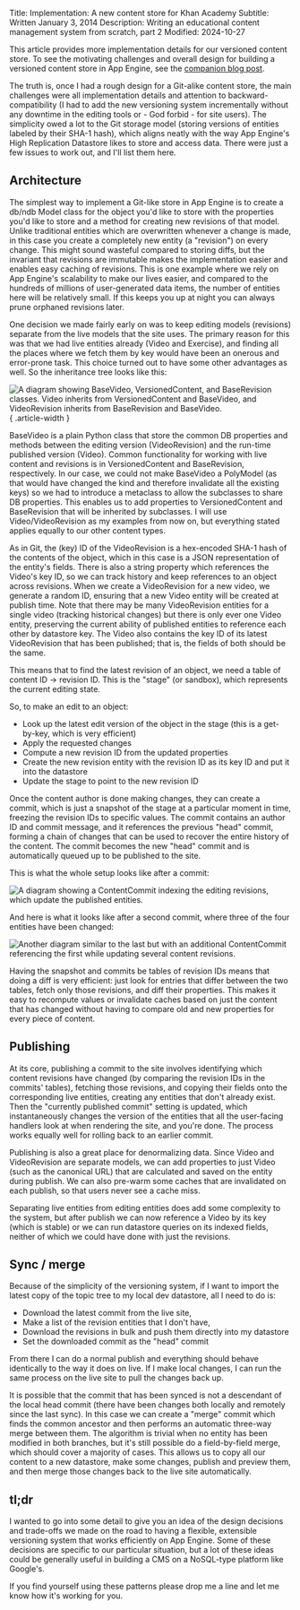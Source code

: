 Title: Implementation: A new content store for Khan Academy
Subtitle: Written January 3, 2014
Description: Writing an educational content management system from scratch, part 2
Modified: 2024-10-27

This article provides more implementation details for our versioned content
store. To see the motivating challenges and overall design for building a
versioned content store in App Engine, see the [companion blog
post](./14-01-03-content-store.html).

The truth is, once I had a rough design for a Git-alike content store, the main
challenges were all implementation details and attention to
backward-compatibility (I had to add the new versioning system incrementally
without any downtime in the editing tools or - God forbid - for site users). The
simplicity owed a lot to the Git storage model (storing versions of entities
labeled by their SHA-1 hash), which aligns neatly with the way App Engine's High
Replication Datastore likes to store and access data. There were just a few
issues to work out, and I'll list them here.

## Architecture

The simplest way to implement a Git-like store in App Engine is to create a
db/ndb Model class for the object you'd like to store with the properties you'd
like to store and a method for creating new revisions of that model. Unlike
traditional entities which are overwritten whenever a change is made, in this
case you create a completely new entity (a "revision") on every change. This
might sound wasteful compared to storing diffs, but the invariant that revisions
are immutable makes the implementation easier and enables easy caching of
revisions. This is one example where we rely on App Engine's scalability to make
our lives easier, and compared to the hundreds of millions of user-generated
data items, the number of entities here will be relatively small. If this keeps
you up at night you can always prune orphaned revisions later.

One decision we made fairly early on was to keep editing models (revisions)
separate from the live models that the site uses. The primary reason for this
was that we had live entities already (Video and Exercise), and finding all the
places where we fetch them by key would have been an onerous and error-prone
task. This choice turned out to have some other advantages as well. So the
inheritance tree looks like this:

![A diagram showing BaseVideo, VersionedContent, and BaseRevision classes. Video inherits from VersionedContent and BaseVideo, and VideoRevision inherits from BaseRevision and BaseVideo.](../images/14-01-03/content_infrastructure.png){ .article-width }

BaseVideo is a plain Python class that store the common DB properties and
methods between the editing version (VideoRevision) and the run-time published
version (Video). Common functionality for working with live content and
revisions is in VersionedContent and BaseRevision, respectively. In our case, we
could not make BaseVideo a PolyModel (as that would have changed the kind and
therefore invalidate all the existing keys) so we had to introduce a metaclass
to allow the subclasses to share DB properties. This enables us to add
properties to VersionedContent and BaseRevision that will be inherited by
subclasses. I will use Video/VideoRevision as my examples from now on, but
everything stated applies equally to our other content types.

As in Git, the (key) ID of the VideoRevision is a hex-encoded SHA-1 hash of the
contents of the object, which in this case is a JSON representation of the
entity's fields. There is also a string property which references the Video's
key ID, so we can track history and keep references to an object across
revisions. When we create a VideoRevision for a new video, we generate a random
ID, ensuring that a new Video entity will be created at publish time. Note that
there may be many VideoRevision entities for a single video (tracking historical
changes) but there is only ever one Video entity, preserving the current ability
of published entities to reference each other by datastore key. The Video also
contains the key ID of its latest VideoRevision that has been published; that
is, the fields of both should be the same.

This means that to find the latest revision of an object, we need a table of
content ID → revision ID. This is the "stage" (or sandbox), which represents the
current editing state.

So, to make an edit to an object:

* Look up the latest edit version of the object in the stage (this is a
  get-by-key, which is very efficient)
* Apply the requested changes
* Compute a new revision ID from the updated properties
* Create the new revision entity with the revision ID as its key ID and put it
  into the datastore
* Update the stage to point to the new revision ID

Once the content author is done making changes, they can create a commit, which
is just a snapshot of the stage at a particular moment in time, freezing the
revision IDs to specific values. The commit contains an author ID and commit
message, and it references the previous "head" commit, forming a chain of
changes that can be used to recover the entire history of the content. The
commit becomes the new "head" commit and is automatically queued up to be
published to the site.

This is what the whole setup looks like after a commit:

![A diagram showing a ContentCommit indexing the editing revisions, which update
the published entities.](../images/14-01-03/Atlas_versioning.png)

And here is what it looks like after a second commit, where three of the four
entities have been changed:

![Another diagram similar to the last but with an additional ContentCommit
referencing the first while updating several content
revisions.](../images/14-01-03/Atlas_versioning_2.png)

Having the snapshot and commits be tables of revision IDs means that doing a
diff is very efficient: just look for entries that differ between the two
tables, fetch only those revisions, and diff their properties. This makes it
easy to recompute values or invalidate caches based on just the content that has
changed without having to compare old and new properties for every piece of
content.

## Publishing

At its core, publishing a commit to the site involves identifying which content
revisions have changed (by comparing the revision IDs in the commits' tables),
fetching those revisions, and copying their fields onto the corresponding live
entities, creating any entities that don't already exist. Then the "currently
published commit" setting is updated, which instantaneously changes the version
of the entities that all the user-facing handlers look at when rendering the
site, and you're done. The process works equally well for rolling back to an
earlier commit.

Publishing is also a great place for denormalizing data. Since Video and
VideoRevision are separate models, we can add properties to just Video (such as
the canonical URL) that are calculated and saved on the entity during publish.
We can also pre-warm some caches that are invalidated on each publish, so that
users never see a cache miss.

Separating live entities from editing entities does add some complexity to the
system, but after publish we can now reference a Video by its key (which is
stable) or we can run datastore queries on its indexed fields, neither of which
we could have done with just the revisions.

## Sync / merge

Because of the simplicity of the versioning system, if I want to import the
latest copy of the topic tree to my local dev datastore, all I need to do is:

* Download the latest commit from the live site,
* Make a list of the revision entities that I don't have,
* Download the revisions in bulk and push them directly into my datastore
* Set the downloaded commit as the "head" commit

From there I can do a normal publish and everything should behave identically to
the way it does on live. If I make local changes, I can run the same process on
the live site to pull the changes back up.

It is possible that the commit that has been synced is not a descendant of the
local head commit (there have been changes both locally and remotely since the
last sync). In this case we can create a "merge" commit which finds the common
ancestor and then performs an automatic three-way merge between them. The
algorithm is trivial when no entity has been modified in both branches, but it's
still possible do a field-by-field merge, which should cover a majority of
cases. This allows us to copy all our content to a new datastore, make some
changes, publish and preview them, and then merge those changes back to the live
site automatically.

## tl;dr

I wanted to go into some detail to give you an idea of the design decisions and
trade-offs we made on the road to having a flexible, extensible versioning
system that works efficiently on App Engine. Some of these decisions are
specific to our particular situation, but a lot of these ideas could be
generally useful in building a CMS on a NoSQL-type platform like Google's.

If you find yourself using these patterns please drop me a line and let me know
how it's working for you.